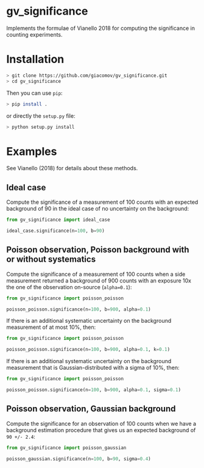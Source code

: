 # gv_significance
Implements the formulae of Vianello 2018 for computing the significance in 
counting experiments.

# Installation

```bash
> git clone https://github.com/giacomov/gv_significance.git
> cd gv_significance
```

Then you can use `pip`:

```bash
> pip install .
```

or directly the `setup.py` file:

```bash
> python setup.py install
```

# Examples
See Vianello (2018) for details about these methods.

## Ideal case
Compute the significance of a measurement of 100 counts with an expected 
background of 90 in the ideal case of no uncertainty on the background:

```python
from gv_significance import ideal_case

ideal_case.significance(n=100, b=90)

```

## Poisson observation, Poisson background with or without systematics

Compute the significance of a measurement of 100 counts when a side measurement
returned a background of 900 counts with an exposure 10x the one of the observation
on-source (`alpha=0.1`):

```python
from gv_significance import poisson_poisson

poisson_poisson.significance(n=100, b=900, alpha=0.1)

```

If there is an additional systematic uncertainty on the background measurement of 
at most 10%, then:

```python
from gv_significance import poisson_poisson

poisson_poisson.significance(n=100, b=900, alpha=0.1, k=0.1)

```

If there is an additional systematic uncertainty on the background measurement
that is Gaussian-distributed with a sigma of 10%, then:

```python
from gv_significance import poisson_poisson

poisson_poisson.significance(n=100, b=900, alpha=0.1, sigma=0.1)

```

## Poisson observation, Gaussian background
Compute the significance for an observation of 100 counts when we have a
background estimation procedure that gives us an expected background of
`90 +/- 2.4`:

```python
from gv_significance import poisson_gaussian

poisson_gaussian.significance(n=100, b=90, sigma=0.4)
```